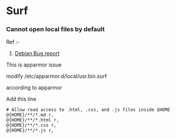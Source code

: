 # Surf

### Cannot open local files by default

Ref :-
1. [Debian Bug report](https://bugs.debian.org/cgi-bin/bugreport.cgi?bug=926393)

This is apparmor issue 

modify /etc/apparmor.d/local/usr.bin.surf

according to apparmor

Add this line
```
# Allow read access to .html, .css, and .js files inside $HOME
@{HOME}/**/*.md r,
@{HOME}/**/*.html r,
@{HOME}/**/*.css r,
@{HOME}/**/*.js r,
```


